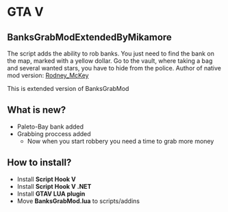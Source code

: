 # GTA V
## BanksGrabModExtendedByMikamore
The script adds the ability to rob banks. You just need to find the bank on the map, marked with a yellow dollar. Go to the vault, where taking a bag and several wanted stars, you have to hide from the police.
Author of native mod version: [Rodney_McKey](https://users.playground.ru/860254/)

This is extended version of BanksGrabMod
## What is new?
* Paleto-Bay bank added
* Grabbing proccess added
  * Now when you start robbery you need a time to grab more money
## How to install?
* Install **Script Hook V**
* Install **Script Hook V .NET**
* Install **GTAV LUA plugin**
* Move **BanksGrabMod.lua** to scripts/addins
